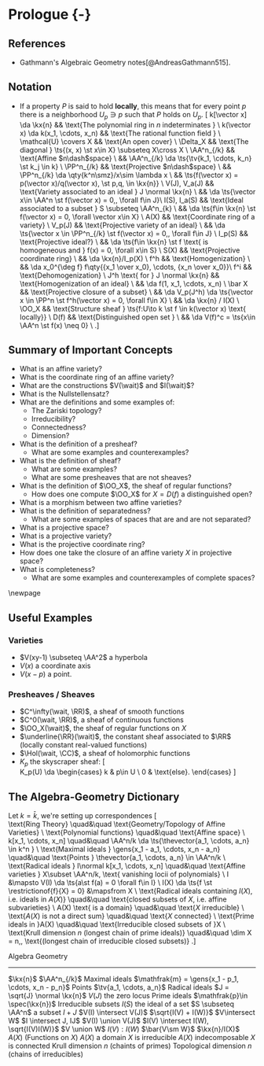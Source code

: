 # Prologue {-}

## References 

- Gathmann's Algebraic Geometry notes[@AndreasGathmann515].

## Notation

- If a property $P$ is said to hold **locally**, this means that for every point $p$ there is a neighborhood $U_p \ni p$ such that $P$ holds on $U_p$.
\[
k[\vector x] \da \kx{n} && \text{The polynomial ring in $n$ indeterminates } \\
k(\vector x) \da k(x_1, \cdots, x_n) && \text{The rational function field } \\
\mathcal{U} \covers X && \text{An open cover} \\
\Delta_X && \text{The diagonal } \ts{(x, x) \st x\in X} \subseteq X\cross X \\
\AA^n_{/k} && \text{Affine $n\dash$space} \\
&& \AA^n_{/k} \da \ts{\tv{k_1, \cdots, k_n} \st k_j \in k} \\
\PP^n_{/k} && \text{Projective $n\dash$space} \\ 
&& \PP^n_{/k} \da \qty{k^n\smz}/x\sim \lambda x \\
&& \ts{f(\vector x) = p(\vector x)/q(\vector x), \st p,q, \in \kx{n}} \\ 
V(J), V_a(J)                   && \text{Variety associated to an ideal } J \normal \kx{n} \\
&& \da \ts{\vector x\in \AA^n \st f(\vector x) = 0,\, \forall f\in J}\\
I(S), I_a(S)                   && \text{Ideal associated to a subset } S \subseteq \AA^n_{k} \\
&& \da \ts{f\in \kx{n} \st f(\vector x) = 0\, \forall \vector x\in X} \\
A(X) && \text{Coordinate ring of a variety} \\
V_p(J) && \text{Projective variety of an ideal} \\
&& \da \ts{\vector x \in \PP^n_{/k} \st f(\vector x) = 0,\, \forall f\in J} \\
I_p(S) && \text{Projective ideal?} \\ 
&& \da \ts{f\in \kx{n} \st f \text{ is homogeneous and } f(x) = 0\, \forall x\in S} \\
S(X) && \text{Projective coordinate ring} \\
&& \da \kx{n}/I_p(X) \\
f^h && \text{Homogenization} \\
 && \da x_0^{\deg f} f\qty{{x_1 \over x_0}, \cdots, {x_n \over x_0}}\\
f^i && \text{Dehomogenization} \\
J^h \text{ for } J \normal \kx{n} && \text{Homogenization of an ideal} \\
&& \da f(1, x_1, \cdots, x_n) \\
\bar X && \text{Projective closure of a subset} \\
&& \da V_p(J^h) \da \ts{\vector x \in \PP^n \st f^h(\vector x) = 0\, \forall f\in X} \\
&& \da \kx{n} / I(X)  \\
\OO_X && \text{Structure sheaf } \ts{f:U\to k \st f \in k(\vector x) \text{ locally}} \\
D(f) && \text{Distinguished open set } \\
&& \da V(f)^c = \ts{x\in \AA^n \st f(x) \neq 0} \\
.\]




## Summary of Important Concepts

- What is an affine variety?
- What is the coordinate ring of an affine variety?
- What are the constructions $V(\wait)$ and $I(\wait)$?
- What is the Nullstellensatz?
- What are the definitions and some examples of:
  - The Zariski topology?
  - Irreducibility?
  - Connectedness?
  - Dimension?
- What is the definition of a presheaf?
  - What are some examples and counterexamples?
- What is the definition of sheaf?
  - What are some examples?
  - What are some presheaves that are not sheaves?
- What is the definition of $\OO_X$, the sheaf of regular functions?
  - How does one compute $\OO_X$ for $X = D(f)$ a distinguished open?
- What is a morphism between two affine varieties?
- What is the definition of separatedness?
  - What are some examples of spaces that are and are not separated?
- What is a projective space?
- What is a projective variety?
- What is the projective coordinate ring?
- How does one take the closure of an affine variety $X$ in projective space?
- What is completeness?
  - What are some examples and counterexamples of complete spaces?



\newpage

## Useful Examples

### Varieties

- $V(xy-1) \subseteq \AA^2$ a hyperbola
- $V(x)$ a coordinate axis
- $V(x-p)$ a point.

### Presheaves / Sheaves

- $C^\infty(\wait, \RR)$, a sheaf of smooth functions
- $C^0(\wait, \RR)$, a sheaf of continuous functions
- $\OO_X(\wait)$, the sheaf of regular functions on $X$
- $\underline{\RR}(\wait)$, the constant sheaf associated to $\RR$ (locally constant real-valued functions)
- $\Hol(\wait, \CC)$, a sheaf of holomorphic functions
- $K_p$ the skyscraper sheaf:
\[  
K_p(U) \da 
\begin{cases}
k & p\in U \\
0 & \text{else}.
\end{cases}
\]



## The Algebra-Geometry Dictionary

Let $k=\bar k$, we're setting up correspondences
\[  
\text{Ring Theory} 
\quad&\quad 
\text{Geometry/Topology of Affine Varieties}
\\
\text{Polynomial functions} 
\quad&\quad 
\text{Affine space} 
\\
k[x_1, \cdots, x_n]
\quad&\quad 
\AA^n/k \da \ts{\thevector{a_1, \cdots, a_n} \in k^n } 
\\
\text{Maximal ideals } \gens{x_1 - a_1, \cdots, x_n - a_n} 
\quad&\quad 
\text{Points } \thevector{a_1, \cdots, a_n} \in \AA^n/k
\\
\text{Radical ideals } I\normal k[x_1, \cdots, x_n]
\quad&\quad 
\text{Affine varieties } X\subset  \AA^n/k, \text{ vanishing locii of polynomials} 
\\
I &\mapsto V(I) \da \ts{a\st f(a) = 0 \forall f\in I} \\
I(X) \da \ts{f \st \restrictionof{f}{X} = 0} &\mapsfrom X 
\\
\text{Radical ideals containing $I(X)$, i.e. ideals in $A(X)$} 
\quad&\quad 
\text{closed subsets of $X$, i.e. affine subvarieties}
\\
A(X) \text{ is a domain}
\quad&\quad 
\text{$X$ irreducible}
\\
\text{$A(X)$ is not a direct sum}
\quad&\quad 
\text{$X$ connected} 
\\
\text{Prime ideals in }A(X)
\quad&\quad 
\text{Irreducible closed subsets of }X
\\
\text{Krull dimension $n$ (longest chain of prime ideals)}
\quad&\quad 
\dim X = n,\, \text{(longest chain of irreducible closed subsets)}
.\]


Algebra                                       Geometry
-------                                       --------
$\kx{n}$                                      $\AA^n_{/k}$
Maximal ideals $\mathfrak{m} = \gens{x_1 - p_1, \cdots, x_n - p_n}$     Points $\tv{a_1, \cdots, a_n}$
Radical ideals $J = \sqrt{J} \normal \kx{n}$  $V(J)$ the zero locus
Prime ideals $\mathfrak{p}\in \spec(\kx{n})$  Irreducible subsets
$I(S)$ the ideal of a set                     $S \subseteq \AA^n$ a subset
$I + J$                                       $V(I) \intersect V(J)$
$\sqrt{I(V) + I(W)}$                          $V\intersect W$
$I \intersect J, IJ$                          $V(I) \union V(J)$
$I(V) \intersect I(W), \sqrt{I(V)I(W)}$       $V \union W$
$I(V) : I(W)$                                 $\bar{V\sm W}$
$\kx{n}/I(X)$                                 $A(X)$ (Functions on $X$)
$A(X)$ a domain                               $X$ is irreducible
$A(X)$ indecomposable                         $X$ is connected
Krull dimension $n$ (chaints of primes)                           Topological dimension $n$ (chains of irreducibles)


